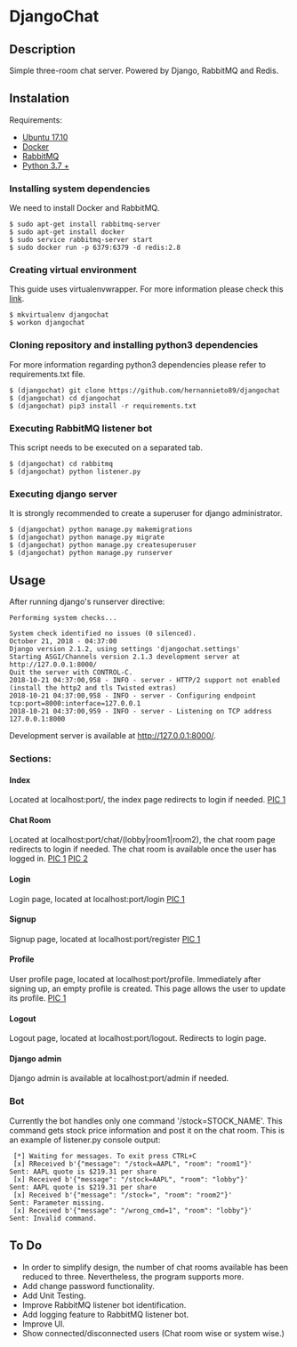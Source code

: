 # DjangoChat

## Description
Simple three-room chat server. Powered by Django, RabbitMQ and Redis.

## Instalation
Requirements:
 - [Ubuntu 17.10](https://www.ubuntu.com/desktop)
 - [Docker](https://docs.docker.com/)
 - [RabbitMQ](https://www.rabbitmq.com/getstarted.html)
 - [Python 3.7 +](https://www.python.org/)

### Installing system dependencies
We need to install Docker and RabbitMQ.
```
$ sudo apt-get install rabbitmq-server
$ sudo apt-get install docker
$ sudo service rabbitmq-server start
$ sudo docker run -p 6379:6379 -d redis:2.8
```

### Creating virtual environment
This guide uses virtualenvwrapper. For more information please check this [link](https://virtualenvwrapper.readthedocs.io/en/latest/).
```
$ mkvirtualenv djangochat
$ workon djangochat
```

### Cloning repository and installing python3 dependencies
For more information regarding python3 dependencies please refer to requirements.txt file.
```
$ (djangochat) git clone https://github.com/hernannieto89/djangochat
$ (djangochat) cd djangochat
$ (djangochat) pip3 install -r requirements.txt
```

### Executing RabbitMQ listener bot
This script needs to be executed on a separated tab.
```
$ (djangochat) cd rabbitmq
$ (djangochat) python listener.py
```

### Executing django server
It is strongly recommended to create a superuser for django administrator.
```
$ (djangochat) python manage.py makemigrations
$ (djangochat) python manage.py migrate
$ (djangochat) python manage.py createsuperuser
$ (djangochat) python manage.py runserver
```

## Usage
After running django's runserver directive:
```
Performing system checks...

System check identified no issues (0 silenced).
October 21, 2018 - 04:37:00
Django version 2.1.2, using settings 'djangochat.settings'
Starting ASGI/Channels version 2.1.3 development server at http://127.0.0.1:8000/
Quit the server with CONTROL-C.
2018-10-21 04:37:00,958 - INFO - server - HTTP/2 support not enabled (install the http2 and tls Twisted extras)
2018-10-21 04:37:00,958 - INFO - server - Configuring endpoint tcp:port=8000:interface=127.0.0.1
2018-10-21 04:37:00,959 - INFO - server - Listening on TCP address 127.0.0.1:8000
```
Development server is available at http://127.0.0.1:8000/.

### Sections:

#### Index
Located at localhost:port/, the index page redirects to login if needed.
[PIC 1](https://github.com/hernannieto89/djangochat/tree/master/readme_utils/index.png)

#### Chat Room
Located at localhost:port/chat/(lobby|room1|room2), the chat room page redirects to login if needed.
The chat room is available once the user has logged in.
[PIC 1](https://github.com/hernannieto89/djangochat/tree/master/readme_utils/chatroom1.png)
[PIC 2](https://github.com/hernannieto89/djangochat/tree/master/readme_utils/chatroom2.png)

#### Login
Login page, located at localhost:port/login
[PIC 1](https://github.com/hernannieto89/djangochat/tree/master/readme_utils/login.png)

#### Signup
Signup page, located at localhost:port/register
[PIC 1](https://github.com/hernannieto89/djangochat/tree/master/readme_utils/register.png)

#### Profile
User profile page, located at localhost:port/profile.
Immediately after signing up, an empty profile is created.
This page allows the user to update its profile.
[PIC 1](https://github.com/hernannieto89/djangochat/tree/master/readme_utils/profile.png)

#### Logout
Logout page, located at localhost:port/logout. Redirects to login page.

#### Django admin
Django admin is available at localhost:port/admin if needed.

### Bot
Currently the bot handles only one command '/stock=STOCK_NAME'.
This command gets stock price information and post it on the chat room.
This is an example of listener.py console output:
```
 [*] Waiting for messages. To exit press CTRL+C
 [x] RReceived b'{"message": "/stock=AAPL", "room": "room1"}'
Sent: AAPL quote is $219.31 per share
 [x] Received b'{"message": "/stock=AAPL", "room": "lobby"}'
Sent: AAPL quote is $219.31 per share
 [x] Received b'{"message": "/stock=", "room": "room2"}'
Sent: Parameter missing.
 [x] Received b'{"message": "/wrong_cmd=1", "room": "lobby"}'
Sent: Invalid command.
```

## To Do

* In order to simplify design, the number of chat rooms available has been reduced to three. Nevertheless, the program supports more. 
* Add change password functionality.
* Add Unit Testing.
* Improve RabbitMQ listener bot identification.
* Add logging feature to RabbitMQ listener bot.
* Improve UI.
* Show connected/disconnected users (Chat room wise or system wise.)